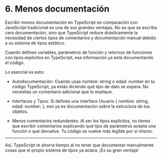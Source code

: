 # 6. Menos documentación
Escribir menos documentación en TypeScript en comparación con JavaScript tradicional es una de sus grandes ventajas. No es que se escriba cero documentación, sino que TypeScript reduce drásticamente la necesidad de ciertos tipos de comentarios y documentación manual debido a su sistema de tipos estático.

Cuando defines variables, parámetros de función y retornos de funciones con tipos explícitos en TypeScript, esa información ya está documentando el código.

Lo esencial es esto:

- Autodocumentación: Cuando usas nombre: string o edad: number en tu código TypeScript, ya estás diciendo qué tipo de dato se espera. No necesitas un comentario adicional que lo explique.

- Interfaces y Tipos: Si defines una interface Usuario { nombre: string; edad: number; }, eso ya es documentación sobre la estructura de tus objetos.

- Menos comentarios redundantes: Al ser los tipos explícitos, no tienes que escribir comentarios explicando qué tipo de parámetros acepta una función o qué devuelve. Tu código se vuelve más legible por sí mismo.

---

Así, TypeScript te ahorra tiempo al no tener que documentar manualmente cosas que el propio sistema de tipos ya aclara. ¡Es su gran ventaja!